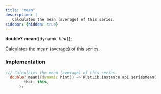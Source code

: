 ```yaml
---
title: "mean"
description: |
   Calculates the mean (average) of this series.
sidebar: {hidden: true}
---
```

<span class="dart-code"><strong>double? mean</strong>({<span class="nobr">dynamic <i>hint</i></span>});</span>

 Calculates the mean (average) of this series.
### Implementation
```dart
/// Calculates the mean (average) of this series.
  double? mean({dynamic hint}) => RustLib.instance.api.seriesMean(
        that: this,
      );
```

